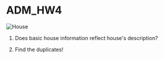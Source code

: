 # ADM_HW4 
   ![House](https://www.google.com/url?sa=i&rct=j&q=&esrc=s&source=images&cd=&cad=rja&uact=8&ved=2ahUKEwihhK-Jy5XfAhWHjqQKHeShAp0QjRx6BAgBEAU&url=https%3A%2F%2Fmitcentralcoast.org%2Freal-estate-tech-2018%2F&psig=AOvVaw2WQ6MV5ZKL8Q-pA6ErcH-O&ust=1544542036781065)

1) Does basic house information reflect house's description?


2) Find the duplicates!
